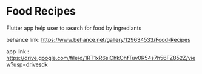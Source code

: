 # Food Recipes

Flutter app help user to search for food by ingrediants

behance link: https://www.behance.net/gallery/129634533/Food-Recipes

app link : https://drive.google.com/file/d/1RT1xR6siChkOhfTuv0R54s7h56FZ852Z/view?usp=drivesdk
